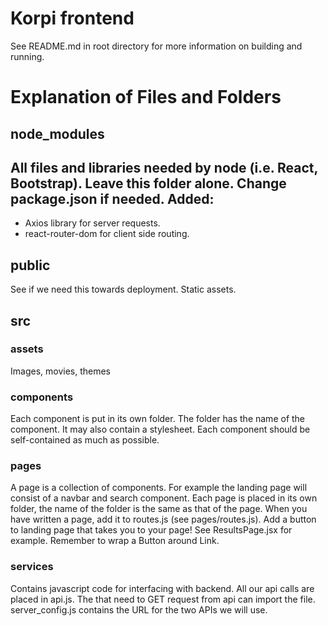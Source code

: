 # Korpi frontend
See README.md in root directory for more information on building and running.

# Explanation of Files and Folders
## node_modules
All files and libraries needed by node (i.e. React, Bootstrap). Leave this folder alone. Change package.json if needed.
Added:
- 
- Axios library for server requests.
- react-router-dom for client side routing.

## public
See if we need this towards deployment. Static assets.
## src

### assets
Images, movies, themes

### components
Each component is put in its own folder. The folder has the name of the component. It may also contain a stylesheet.
Each component should be self-contained as much as possible.

### pages
A page is a collection of components. For example the landing page will consist of a navbar and search component.
Each page is placed in its own folder, the name of the folder is the same as that of the page. When you have written a page, add it to routes.js (see pages/routes.js). 
Add a button to landing page that takes you to your page! See ResultsPage.jsx for example. Remember to wrap a Button around Link.

### services
Contains javascript code for interfacing with backend. All our api calls are placed in api.js. The that need to GET request from api can import the file. 
server_config.js contains the URL for the two APIs we will use.